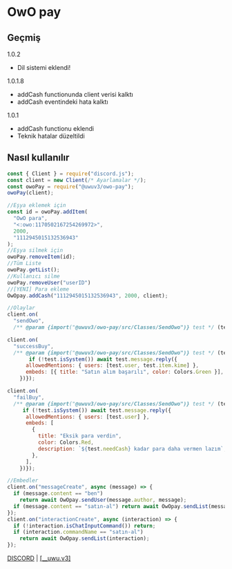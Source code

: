 # OwO pay

## Geçmiş
1.0.2
- Dil sistemi eklendi!

1.0.1.8
- addCash functionunda client verisi kalktı
- addCash eventindeki hata kalktı

1.0.1
- addCash functionu eklendi
- Teknik hatalar düzeltildi

## Nasıl kullanılır

```js
const { Client } = require("discord.js");
const client = new Client(/* Ayarlamalar */);
const owoPay = require("@uwuv3/owo-pay");
owoPay(client);

//Eşya eklemek için
const id = owoPay.addItem(
  "OwO para",
  "<:owo:1170502167254269972>",
  2000,
  "1112945015132536943"
);
//Eşya silmek için
owoPay.removeItem(id);
//Tüm Liste
owoPay.getList();
//Kullanıcı silme
owoPay.removeUser("userID")
//[YENI] Para ekleme
OwOpay.addCash("1112945015132536943", 2000, client);

//Olaylar
client.on(
  "sendOwo",
  /** @param {import("@uwuv3/owo-pay/src/Classes/SendOwo")} test */ (test) => {/*Birine owo atıldımı gider*/});

client.on(
  "successBuy",
  /** @param {import("@uwuv3/owo-pay/src/Classes/SendOwo")} test */ (test) => {/*Biri başarılı bir şekilde eşya aldımı gider*/
       if (!test.isSystem()) await test.message.reply({
      allowedMentions: { users: [test.user, test.item.kime] },
      embeds: [{ title: "Satın alım başarılı", color: Colors.Green }],
    })});

client.on(
  "failBuy",
  /** @param {import("@uwuv3/owo-pay/src/Classes/SendOwo")} test */ (test) => {/*Biri hatalı bir şekilde eşya aldımı gider*/
     if (!test.isSystem()) await test.message.reply({
      allowedMentions: { users: [test.user] },
      embeds: [
        {
          title: "Eksik para verdin",
          color: Colors.Red,
          description: `${test.needCash} kadar para daha vermen lazım`,
        },
      ],
    })});

//Embedler
client.on("messageCreate", async (message) => {
  if (message.content == "ben")
    return await OwOpay.sendUser(message.author, message);
  if (message.content == "satın-al") return await OwOpay.sendList(message);
});
client.on("interactionCreate", async (interaction) => {
  if (!interaction.isChatInputCommand()) return;
  if (interaction.commandName == "satın-al")
    return await OwOpay.sendList(interaction);
});
```

[DISCORD](https://discord.gg/WZssb4FkU4) | [\[\_\_uwu.v3\]](https://discord.com/users/1112945015132536943)
